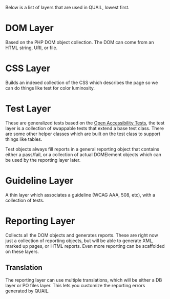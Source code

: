 Below is a list of layers that are used in QUAIL, lowest first.

# DOM Layer #

Based on the PHP DOM object collection. The DOM can come from an HTML string, URI, or file.

# CSS Layer #

Builds an indexed collection of the CSS which describes the page so we can do things like test for color luminosity.

# Test Layer #

These are generalized tests based on the [Open Accessibility Tests](http://www.atutor.ca/achecker/oac.php), the test layer is a collection of swappable tests that extend a base test class. There are some other helper classes which are built on the test class to support things like tables.

Test objects always fill reports in a general reporting object that contains either a pass/fail, or a collection of actual DOMElement objects which can be used by the reporting layer later.

# Guideline Layer #

A thin layer which associates a guideline (WCAG AAA, 508, etc), with a collection of tests.

# Reporting Layer #

Collects all the DOM objects and generates reports. These are right now just a collection of reporting objects, but will be able to generate XML, marked up pages, or HTML reports. Even more reporting can be scaffolded on these layers.

## Translation ##
The reporting layer can use multiple translations, which will be either a DB layer or PO files layer. This lets you customize the reporting errors generated by QUAIL.